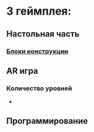# 3 геймплея:
## Настольная часть
### [Блоки конструкции](!Блоки_конструкции)

## AR игра
### Количество уровней
-

## Программирование
### 